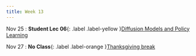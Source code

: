 ```yaml
---
title: Week 13
---
```


Nov 25
: **Student Lec 06**{: .label .label-yellow }[Diffusion Models and Policy Learning](/CSCI5980-F24-DeepRob/slides/G8_Student_Lecture_06.pdf)


Nov 27
: **No Class**{: .label .label-orange }[Thanksgiving break]()